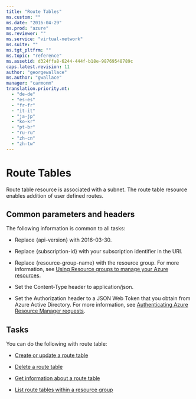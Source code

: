 ```yaml
---
title: "Route Tables"
ms.custom: ""
ms.date: "2016-04-29"
ms.prod: "azure"
ms.reviewer: ""
ms.service: "virtual-network"
ms.suite: ""
ms.tgt_pltfrm: ""
ms.topic: "reference"
ms.assetid: d324ffa8-6244-444f-b18e-98769548789c
caps.latest.revision: 11
author: "georgewallace"
ms.author: "gwallace"
manager: "carmonm"
translation.priority.mt: 
  - "de-de"
  - "es-es"
  - "fr-fr"
  - "it-it"
  - "ja-jp"
  - "ko-kr"
  - "pt-br"
  - "ru-ru"
  - "zh-cn"
  - "zh-tw"
---
```

# Route Tables
Route table resource is associated with a subnet. The route table resource enables addition of user defined routes.  
  
##  <a name="bk_common"></a> Common parameters and headers  
 The following information is common to all tasks:  
  
-   Replace {api-version} with 2016-03-30.  
  
-   Replace {subscription-id} with your subscription identifier in the URI.  
  
-   Replace {resource-group-name} with the resource group. For more information, see [Using Resource groups to manage your Azure resources](http://azure.microsoft.com/documentation/articles/azure-preview-portal-using-resource-groups).  
  
-   Set the Content-Type header to application/json.  
  
-   Set the Authorization header to a JSON Web Token that you obtain from Azure Active Directory. For more information, see [Authenticating Azure Resource Manager requests](../Topic/Authenticating%20Azure%20Resource%20Manager%20requests.md).  
  
## Tasks  
 You can do the following with route table:  
  
-   [Create or update a route table](../NetworkREST/create-or-update-a-route-table.md)  
  
-   [Delete a route table](../NetworkREST/delete-a-route-table.md)  
  
-   [Get information about a route table](../NetworkREST/get-information-about-a-route-table.md)  
  
-   [List route tables within a resource group](../NetworkREST/list-route-tables-within-a-resource-group.md)